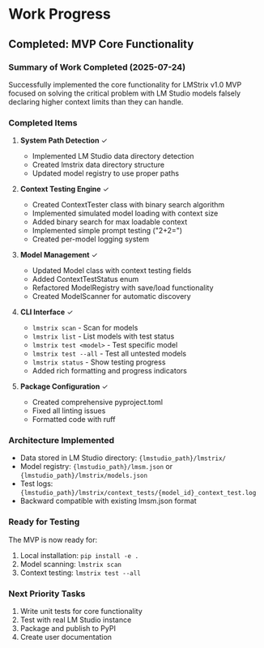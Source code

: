 # Work Progress

## Completed: MVP Core Functionality

### Summary of Work Completed (2025-07-24)

Successfully implemented the core functionality for LMStrix v1.0 MVP focused on solving the critical problem with LM Studio models falsely declaring higher context limits than they can handle.

### Completed Items

1. **System Path Detection** ✓
   - Implemented LM Studio data directory detection
   - Created lmstrix data directory structure  
   - Updated model registry to use proper paths

2. **Context Testing Engine** ✓
   - Created ContextTester class with binary search algorithm
   - Implemented simulated model loading with context size
   - Added binary search for max loadable context
   - Implemented simple prompt testing ("2+2=")
   - Created per-model logging system

3. **Model Management** ✓
   - Updated Model class with context testing fields
   - Added ContextTestStatus enum
   - Refactored ModelRegistry with save/load functionality
   - Created ModelScanner for automatic discovery

4. **CLI Interface** ✓
   - `lmstrix scan` - Scan for models
   - `lmstrix list` - List models with test status
   - `lmstrix test <model>` - Test specific model
   - `lmstrix test --all` - Test all untested models  
   - `lmstrix status` - Show testing progress
   - Added rich formatting and progress indicators

5. **Package Configuration** ✓
   - Created comprehensive pyproject.toml
   - Fixed all linting issues
   - Formatted code with ruff

### Architecture Implemented

- Data stored in LM Studio directory: `{lmstudio_path}/lmstrix/`
- Model registry: `{lmstudio_path}/lmsm.json` or `{lmstudio_path}/lmstrix/models.json`
- Test logs: `{lmstudio_path}/lmstrix/context_tests/{model_id}_context_test.log`
- Backward compatible with existing lmsm.json format

### Ready for Testing

The MVP is now ready for:
1. Local installation: `pip install -e .`
2. Model scanning: `lmstrix scan`
3. Context testing: `lmstrix test --all`

### Next Priority Tasks

1. Write unit tests for core functionality
2. Test with real LM Studio instance
3. Package and publish to PyPI
4. Create user documentation
